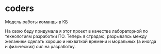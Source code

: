 # coders
Модель работы команды в КБ

На свою беду придумала я этот проект в качестве лабораторной по технологиям разработки ПО. Теперь я страдаю, разрываясь между желанием сделать хорошо и нехваткой времени и моральных (а иногда и физических) сил на разработку.
